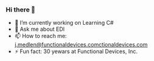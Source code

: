 ### Hi there 👋

<!--
**jmedlen-fdi/jmedlen-fdi** is a ✨ _special_ ✨ repository because its `README.md` (this file) appears on your GitHub profile.

Here are some ideas to get you started:

- 🔭 I’m currently working on Learning C#
- 🌱 I’m currently learning C#
- 👯 I’m looking to collaborate on learning C#
- 🤔 I’m looking for help with learning C#
- 💬 Ask me about EDI
- 📫 How to reach me: j.medlen@functionaldevices.comctionaldevices.com
- 😄 Pronouns: yes
- ⚡ Fun fact: 30 yewars at Functional Devices, Inc.
-->
- 🔭 I’m currently working on Learning C#
- 💬 Ask me about EDI
- 📫 How to reach me: j.medlen@functionaldevices.comctionaldevices.com
- ⚡ Fun fact: 30 yewars at Functional Devices, Inc.
